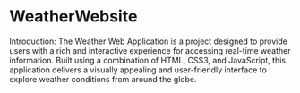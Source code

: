 # WeatherWebsite
Introduction: The Weather Web Application is a project designed to provide users with a rich and interactive experience for accessing real-time weather information. Built using a combination of HTML, CSS3, and JavaScript, this application delivers a visually appealing and user-friendly interface to explore weather conditions from around the globe.
